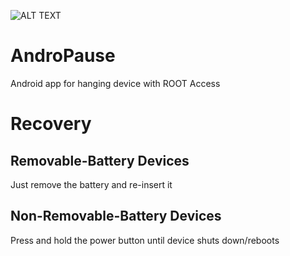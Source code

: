 ![ALT TEXT](https://raw.githubusercontent.com/ExploiTR/AndroPause/master/app/src/main/res/drawable-xxxhdpi/ic_launcher.png)
# AndroPause
Android app for hanging device with ROOT Access

# Recovery 

## Removable-Battery Devices
<p>Just remove the battery and re-insert it</p>

## Non-Removable-Battery Devices
<p>Press and hold the power button until device shuts down/reboots</p>
